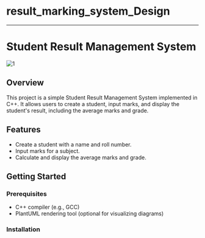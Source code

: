 # result_marking_system_Design
----
# Student Result Management System

![1](https://github.com/GautamRakholiya-1302/result_marking_system_Design/assets/112694190/a39da957-7458-4002-b9fe-7c36b426df96)





## Overview

This project is a simple Student Result Management System implemented in C++. It allows users to create a student, input marks, and display the student's result, including the average marks and grade.

## Features

- Create a student with a name and roll number.
- Input marks for a subject.
- Calculate and display the average marks and grade.

## Getting Started

### Prerequisites

- C++ compiler (e.g., GCC)
- PlantUML rendering tool (optional for visualizing diagrams)

### Installation


